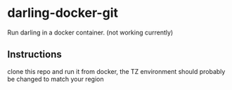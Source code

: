 # darling-docker-git
Run darling in a docker container. (not working currently)

## Instructions
clone this repo and run it from docker, the TZ environment should probably be changed to match your region
